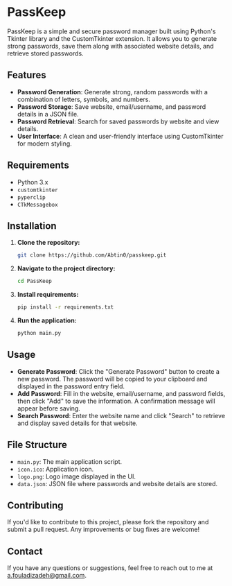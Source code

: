 # PassKeep

PassKeep is a simple and secure password manager built using Python's Tkinter library and the CustomTkinter extension. It allows you to generate strong passwords, save them along with associated website details, and retrieve stored passwords.

## Features

- **Password Generation**: Generate strong, random passwords with a combination of letters, symbols, and numbers.
- **Password Storage**: Save website, email/username, and password details in a JSON file.
- **Password Retrieval**: Search for saved passwords by website and view details.
- **User Interface**: A clean and user-friendly interface using CustomTkinter for modern styling.

## Requirements

- Python 3.x
- `customtkinter`
- `pyperclip`
- `CTkMessagebox`

## Installation

1. **Clone the repository:**

    ```bash
    git clone https://github.com/Abtin0/passkeep.git
    ```

2. **Navigate to the project directory:**

    ```bash
    cd PassKeep
    ```

3. **Install requirements:**

    ```bash
    pip install -r requirements.txt
    ```
    
4. **Run the application:**

    ```bash
    python main.py
    ```
    
## Usage

- **Generate Password**: Click the "Generate Password" button to create a new password. The password will be copied to your clipboard and displayed in the password entry field.
- **Add Password**: Fill in the website, email/username, and password fields, then click "Add" to save the information. A confirmation message will appear before saving.
- **Search Password**: Enter the website name and click "Search" to retrieve and display saved details for that website.

## File Structure

- `main.py`: The main application script.
- `icon.ico`: Application icon.
- `logo.png`: Logo image displayed in the UI.
- `data.json`: JSON file where passwords and website details are stored.

## Contributing

If you'd like to contribute to this project, please fork the repository and submit a pull request. Any improvements or bug fixes are welcome!

## Contact

If you have any questions or suggestions, feel free to reach out to me at [a.fouladizadeh@gmail.com](mailto:a.fouladizadeh@gmail.com).

